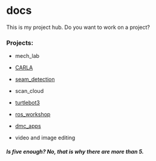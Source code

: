 # docs
This is my project hub. Do you want to work on a project? 

### Projects:

- mech_lab

- [CARLA](https://github.com/thillRobot/carla_simulator/blob/master/README.md)
- [seam_detection](https://github.com/thillRobot/seam_detection/blob/master/README.md)
- scan_cloud
- [turtlebot3](https://github.com/thillRobot/turtlebot3_setup/blob/master/README.md)
- [ros_workshop](https://github.com/thillRobot/ros_workshop/blob/master/README.md)

- [dmc_apps](https://github.com/thillRobot/dmc_apps/blob/master/README.md)

- video and image editing

##### Is five enough? No, that is why there are more than 5.
